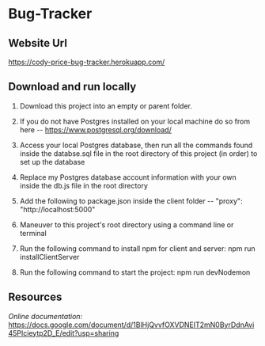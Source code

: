 # Bug-Tracker

## Website Url

https://cody-price-bug-tracker.herokuapp.com/

## Download and run locally

1. Download this project into an empty or parent folder.

2. If you do not have Postgres installed on your local machine do so from here -- https://www.postgresql.org/download/

3. Access your local Postgres database, then run all the commands found inside the databse.sql file in the root directory of this project (in order) to set up the database

3. Replace my Postgres database account information with your own inside the db.js file in the root directory

4. Add the following to package.json inside the client folder -- "proxy": "http://localhost:5000"

5. Maneuver to this project's root directory using a command line or terminal

7. Run the following command to install npm for client and server: npm run installClientServer

6. Run the following command to start the project: npm run devNodemon

## Resources

*Online documentation:*  https://docs.google.com/document/d/1BlHjQvvfOXVDNEIT2mN0ByrDdnAvi45PIcieytp2D_E/edit?usp=sharing